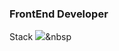 

<!--
**fkdlsl9088/fkdlsl9088** is a ✨ _special_ ✨ repository because its `README.md` (this file) appears on your GitHub profile.

Here are some ideas to get you started:

- 🔭 I’m currently working on ...
- 🌱 I’m currently learning ...
- 👯 I’m looking to collaborate on ...
- 🤔 I’m looking for help with ...
- 💬 Ask me about ...
- 📫 How to reach me: ...
- 😄 Pronouns: ...
- ⚡ Fun fact: ...
-->

###  FrontEnd Developer 


Stack
<img src="https://img.shields.io/badge/Python-3766AB?style=flat-square&logo=Python&logoColor=white"/></a>&nbsp 


